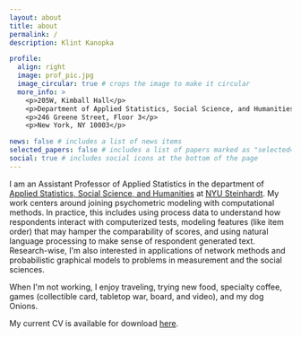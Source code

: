 ```yaml
---
layout: about
title: about
permalink: /
description: Klint Kanopka

profile:
  align: right
  image: prof_pic.jpg
  image_circular: true # crops the image to make it circular
  more_info: >
    <p>205W, Kimball Hall</p>
    <p>Department of Applied Statistics, Social Science, and Humanities</p>
    <p>246 Greene Street, Floor 3</p>
    <p>New York, NY 10003</p>

news: false # includes a list of news items
selected_papers: false # includes a list of papers marked as "selected={true}"
social: true # includes social icons at the bottom of the page
---
```


I am an Assistant Professor of Applied Statistics in the department of [Applied Statistics, Social Science, and Humanities](https://steinhardt.nyu.edu/departments/applied-statistics-social-science-and-humanities) at [NYU Steinhardt](https://steinhardt.nyu.edu/). My work centers around joining psychometric modeling with computational methods. In practice, this includes using process data to understand how respondents interact with computerized tests, modeling features (like item order) that may hamper the comparability of scores, and using natural language processing to make sense of respondent generated text. Research-wise, I'm also interested in applications of network methods and probabilistic graphical models to problems in measurement and the social sciences.

When I'm not working, I enjoy traveling, trying new food, specialty coffee, games (collectible card, tabletop war, board, and video), and my dog Onions.

My current CV is available for download [here](assets/pdf/kanopkacv.pdf).
